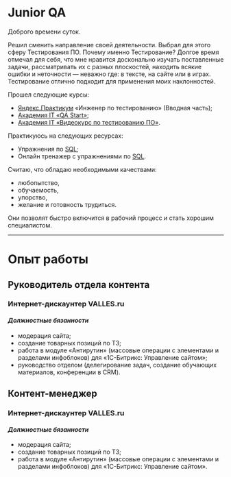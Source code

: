 # Junior QA
Доброго времени суток.

Решил сменить направление своей деятельности. Выбрал для этого сферу Тестирования ПО.
Почему именно Тестирование?
Долгое время отмечал для себя, что мне нравится досконально изучать поставленные задачи, рассматривать их с разных плоскостей, находить всякие ошибки и неточности — неважно где: в тексте, на сайте или в играх. Тестирование отлично подходит для применения моих наклонностей.

Прошел следующие курсы:
- [Яндекс.Практикум](https://praktikum.yandex.ru/qa-engineer) «Инженер по тестированию» (Вводная часть);
- [Академия IT «QA Start»](https://academiait.ru/course/qa-start/);
- [Академия IT «Видеокурс по тестированию ПО»](https://academiait.ru/course/videokurs-po-testirovaniyu-po/).

Практикуюсь на следующих ресурсах:
- Упражнения по [SQL](https://www.sql-ex.ru);
- Онлайн тренажер с упражнениями по [SQL](https://sql-academy.org/ru).

Считаю, что обладаю необходимыми качествами: 
- любопытство, 
- обучаемость,
- упорство,
- желание и готовность трудиться.

Они позволят быстро включится в рабочий процесс и стать хорошим специалистом.

---
# Опыт работы
## Руководитель отдела контента
### Интернет-дискаунтер VALLES.ru
#### *Должностные бязанности*
- модерация сайта;
- создание товарных позиций по ТЗ;
- работа в модуле «Антирутин» (массовые операции с элементами и разделами инфоблоков) для «1С-Битрикс: Управление сайтом»;
- руководство отделом (делегирование задач, создание обучающих материалов, конференции в CRM).
## Контент-менеджер
### Интернет-дискаунтер VALLES.ru
#### *Должностные бязанности*
- модерация сайта;
- создание товарных позиций по ТЗ;
- работа в модуле «Антирутин» (массовые операции с элементами и разделами инфоблоков) для «1С-Битрикс: Управление сайтом».



